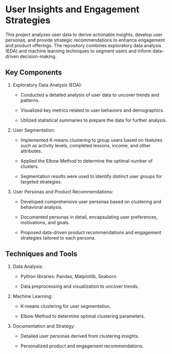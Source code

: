 # User Insights and Engagement Strategies

This project analyzes user data to derive actionable insights, develop user personas, and provide strategic recommendations to enhance engagement and product offerings. The repository combines exploratory data analysis (EDA) and machine learning techniques to segment users and inform data-driven decision-making.

## Key Components

1. Exploratory Data Analysis (EDA):

    - Conducted a detailed analysis of user data to uncover trends and patterns.

    - Visualized key metrics related to user behaviors and demographics.

    - Utilized statistical summaries to prepare the data for further analysis.

2. User Segmentation:

   - Implemented K-means clustering to group users based on features such as activity levels, completed lessons, income, and other attributes.

   - Applied the Elbow Method to determine the optimal number of clusters.

   - Segmentation results were used to identify distinct user groups for targeted strategies.

3. User Personas and Product Recommendations:

   - Developed comprehensive user personas based on clustering and behavioral analysis.

   - Documented personas in detail, encapsulating user preferences, motivations, and goals.

   - Proposed data-driven product recommendations and engagement strategies tailored to each persona.

## Techniques and Tools

1. Data Analysis:

   - Python libraries: Pandas, Matplotlib, Seaborn.

   - Data preprocessing and visualization to uncover trends.

2. Machine Learning:

   - K-means clustering for user segmentation.

   - Elbow Method to determine optimal clustering parameters.

3. Documentation and Strategy:

   - Detailed user personas derived from clustering insights.

   - Personalized product and engagement recommendations.
